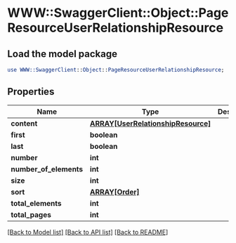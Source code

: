 # WWW::SwaggerClient::Object::PageResourceUserRelationshipResource

## Load the model package
```perl
use WWW::SwaggerClient::Object::PageResourceUserRelationshipResource;
```

## Properties
Name | Type | Description | Notes
------------ | ------------- | ------------- | -------------
**content** | [**ARRAY[UserRelationshipResource]**](UserRelationshipResource.md) |  | [optional] 
**first** | **boolean** |  | [optional] 
**last** | **boolean** |  | [optional] 
**number** | **int** |  | [optional] 
**number_of_elements** | **int** |  | [optional] 
**size** | **int** |  | [optional] 
**sort** | [**ARRAY[Order]**](Order.md) |  | [optional] 
**total_elements** | **int** |  | [optional] 
**total_pages** | **int** |  | [optional] 

[[Back to Model list]](../README.md#documentation-for-models) [[Back to API list]](../README.md#documentation-for-api-endpoints) [[Back to README]](../README.md)


